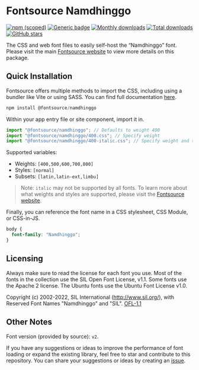 # Fontsource Namdhinggo

[![npm (scoped)](https://img.shields.io/npm/v/@fontsource/namdhinggo?color=brightgreen)](https://www.npmjs.com/package/@fontsource/namdhinggo) [![Generic badge](https://img.shields.io/badge/fontsource-passing-brightgreen)](https://github.com/fontsource/fontsource) [![Monthly downloads](https://badgen.net/npm/dm/@fontsource/namdhinggo)](https://github.com/fontsource/fontsource) [![Total downloads](https://badgen.net/npm/dt/@fontsource/namdhinggo)](https://github.com/fontsource/fontsource) [![GitHub stars](https://img.shields.io/github/stars/fontsource/fontsource.svg?style=social&label=Star)](https://github.com/fontsource/fontsource/stargazers)

The CSS and web font files to easily self-host the “Namdhinggo” font. Please visit the main [Fontsource website](https://fontsource.org/fonts/namdhinggo) to view more details on this package.

## Quick Installation

Fontsource offers multiple methods to import the CSS, including using a bundler like Vite or using SASS. You can find full documentation [here](https://fontsource.org/docs/getting-started/introduction).

```javascript
npm install @fontsource/namdhinggo
```

Within your app entry file or site component, import it in.

```javascript
import "@fontsource/namdhinggo"; // Defaults to weight 400
import "@fontsource/namdhinggo/400.css"; // Specify weight
import "@fontsource/namdhinggo/400-italic.css"; // Specify weight and style
```

Supported variables:
- Weights: `[400,500,600,700,800]`
- Styles: `[normal]`
- Subsets: `[latin,latin-ext,limbu]`

> Note: `italic` may not be supported by all fonts. To learn more about what weights and styles are supported, please visit the [Fontsource website](https://fontsource.org/fonts/namdhinggo).

Finally, you can reference the font name in a CSS stylesheet, CSS Module, or CSS-in-JS.

```css
body {
  font-family: "Namdhinggo";
}
```

## Licensing
Always make sure to read the license for each font you use. Most of the fonts in the collection use the SIL Open Font License, v1.1. Some fonts use the Apache 2 license. The Ubuntu fonts use the Ubuntu Font License v1.0.

Copyright (c) 2002-2022, SIL International (http://www.sil.org/),
with Reserved Font Names "Namdhinggo" and "SIL".
[OFL-1.1](https://openfontlicense.org)

## Other Notes
Font version (provided by source): `v2`.

If you have any suggestions or ideas to improve the performance of font loading or expand the existing library, feel free to star and contribute to this repository. You can share your suggestions or ideas by creating an [issue](https://github.com/fontsource/fontsource/issues).